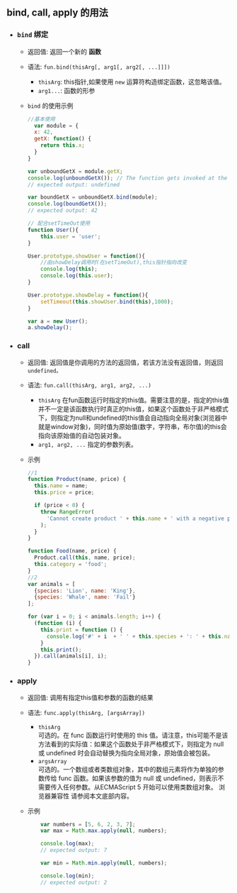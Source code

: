 ## bind, call, apply 的用法
- ### `bind` 绑定
    + 返回值: 返回一个新的 **函数**
    + 语法: `fun.bind(thisArg[, arg1[, arg2[, ...]]])`   
        * `thisArg`: this指针,如果使用 `new` 运算符构造绑定函数，这忽略该值。  
        * `arg1...`: 函数的形参
    + `bind` 的使用示例
        
        ```javascript
        //基本使用
          var module = {
          x: 42,
          getX: function() {
            return this.x;
          }
        }

        var unboundGetX = module.getX;
        console.log(unboundGetX()); // The function gets invoked at the global scope
        // expected output: undefined

        var boundGetX = unboundGetX.bind(module);
        console.log(boundGetX());
        // expected output: 42  
        
        // 配合setTimeOut使用
        function User(){
            this.user = 'user';
        }

        User.prototype.showUser = function(){
            //由showDelay调用时(在setTimeOut),this指针指向改变
            console.log(this);
            console.log(this.user);
        }

        User.prototype.showDelay = function(){
            setTimeout(this.showUser.bind(this),1000);
        }

        var a = new User();
        a.showDelay();
        ```


- ### call
    + 返回值: 返回值是你调用的方法的返回值，若该方法没有返回值，则返回 `undefined。`
    + 语法: `fun.call(thisArg, arg1, arg2, ...)` 
        * `thisArg`
            在fun函数运行时指定的this值。需要注意的是，指定的this值并不一定是该函数执行时真正的this值，如果这个函数处于非严格模式下，则指定为null和undefined的this值会自动指向全局对象(浏览器中就是window对象)，同时值为原始值(数字，字符串，布尔值)的this会指向该原始值的自动包装对象。
        * `arg1, arg2, ...`
            指定的参数列表。
    + 示例 

        ```javascript
        //1
        function Product(name, price) {
          this.name = name;
          this.price = price;

          if (price < 0) {
            throw RangeError(
              'Cannot create product ' + this.name + ' with a negative price'
            );
          }
        }

        function Food(name, price) {
          Product.call(this, name, price);
          this.category = 'food';
        }
        //2
        var animals = [
          {species: 'Lion', name: 'King'},
          {species: 'Whale', name: 'Fail'}
        ];

        for (var i = 0; i < animals.length; i++) {
          (function (i) { 
            this.print = function () { 
              console.log('#' + i  + ' ' + this.species + ': ' + this.name); 
            } 
            this.print();
          }).call(animals[i], i);
        }
        ```

- ### apply
    + 返回值: 调用有指定this值和参数的函数的结果
    + 语法: `func.apply(thisArg, [argsArray])`       
        * `thisArg`  
            可选的。在 func 函数运行时使用的 this 值。请注意，this可能不是该方法看到的实际值：如果这个函数处于非严格模式下，则指定为 null 或 undefined 时会自动替换为指向全局对象，原始值会被包装。
        * `argsArray`  
            可选的。一个数组或者类数组对象，其中的数组元素将作为单独的参数传给 func 函数。如果该参数的值为 null 或  undefined，则表示不需要传入任何参数。从ECMAScript 5 开始可以使用类数组对象。 浏览器兼容性 请参阅本文底部内容。 
    + 示例

        ```javascript
            var numbers = [5, 6, 2, 3, 7];
            var max = Math.max.apply(null, numbers);

            console.log(max);
            // expected output: 7

            var min = Math.min.apply(null, numbers);

            console.log(min);
            // expected output: 2
        ```